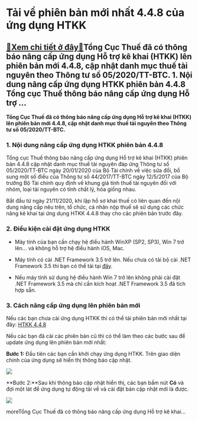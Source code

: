 Tải về phiên bản mới nhất 4.4.8 của ứng dụng HTKK
=================================================

[:gift:Xem chi tiết ở đây:gift:](https://hddtvn.com/tai-ve-phien-ban-moi-nhat-4-4-8-cua-ung-dung-htkk/)Tổng Cục Thuế đã có thông báo nâng cấp ứng dụng Hỗ trợ kê khai (HTKK) lên phiên bản mới 4.4.8, cập nhật danh mục thuế tài nguyên theo Thông tư số 05/2020/TT-BTC. 1. Nội dung nâng cấp ứng dụng HTKK phiên bản 4.4.8 Tổng cục Thuế thông báo nâng cấp ứng dụng Hỗ trợ …
-----------------------------------------------------------------------------------------------------------------------------------------------------------------------------------------------------------------------------------------------------------------------

**Tổng Cục Thuế đã có thông báo nâng cấp ứng dụng Hỗ trợ kê khai (HTKK) lên phiên bản mới 4.4.8, cập nhật danh mục thuế tài nguyên theo Thông tư số 05/2020/TT-BTC.**


### 1. Nội dung nâng cấp ứng dụng HTKK phiên bản 4.4.8


Tổng cục Thuế thông báo nâng cấp ứng dụng Hỗ trợ kê khai (HTKK) phiên bản 4.4.8 cập nhật danh mục thuế tài nguyên đáp ứng Thông tư số 05/2020/TT-BTC ngày 20/01/2020 của Bộ Tài chính về việc sửa đổi, bổ sung một số điều của Thông tư số 44/2017/TT-BTC ngày 12/5/2017 của Bộ trưởng Bộ Tài chính quy định về khung giá tính thuế tài nguyên đối với nhóm, loại tài nguyên có tính chất lý, hóa giống nhau.


Bắt đầu từ ngày 21/11/2020, khi lập hồ sơ khai thuế có liên quan đến nội dung nâng cấp nêu trên, tổ chức, cá nhân nộp thuế sẽ sử dụng các chức năng kê khai tại ứng dụng HTKK 4.4.8 thay cho các phiên bản trước đây.


### 2. Điều kiện cài đặt ứng dụng HTKK




* Máy tính của bạn cần chạy hệ điều hành WinXP (SP2, SP3), Win 7 trở lên… và không hỗ trợ hệ điều hành iOS, Mac.

* Máy tính có cài .NET Framework 3.5 trở lên. Nếu chưa có tải bộ cài .NET Framework 3.5 thì bạn có thể tải tại [đây](https://www.fshare.vn/file/F4X6R3TJZ5FH).

* Nếu máy tính sử dụng hệ điều hành Win 7 trở lên không phải cài đặt .NET Framework 3.5 mà chỉ cần kích hoạt .NET Framework 3.5 đã tích hợp sẵn.



### 3. Cách nâng cấp ứng dụng lên phiên bản mới


Nếu các bạn chưa cài ứng dụng HTKK thì có thể tải phiên bản mới nhất tại đây: [HTKK 4.4.8](https://www.fshare.vn/file/5XXN8VE42OZP)


Nếu các bạn đã cài các phiên bản cũ thì có thể làm theo các bước sau để update ứng dụng lên phiên bản mới nhất:


**Bước 1:** Đầu tiên các bạn cần khởi chạy ứng dụng HTKK. Trên giao diện chính của ứng dụng sẽ hiển thị thông báo cập nhật.


![](https://hddtvn.com/wp-content/uploads/2021/01/3qpjCqJ.png)


**Bước 2:**Sau khi thông báo cập nhật hiển thị, các bạn bấm nút **Có** và đợi một lát để ứng dụng tự động tải về và cài đặt bản cập nhật mới là được.


![](https://hddtvn.com/wp-content/uploads/2021/01/b8hCbMJ.png)


moreTổng Cục Thuế đã có thông báo nâng cấp ứng dụng Hỗ trợ kê khai…

